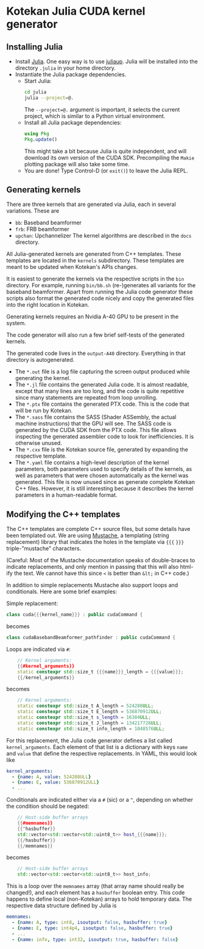 # Kotekan Julia CUDA kernel generator

## Installing Julia

- Install [Julia](https://github.com/JuliaLang/juliaup). One easy way
  is to use [juliaup](https://github.com/JuliaLang/juliaup). Julia
  will be installed into the directory `.julia` in your home
  directory.
- Instantiate the Julia package dependencies.
  - Start Julia:
    ```sh
    cd julia
    julia --project=@.
    ```
    The `--project=@.` argument is important, it selects the current
    project, which is similar to a Python virtual environment.
  - Install all Julia package dependencies:
    ```Julia
    using Pkg
    Pkg.update()
    ```
    This might take a bit because Julia is quite independent, and will
    download its own version of the CUDA SDK. Precompiling the `Makie`
    plotting package will also take some time.
  - You are done! Type Control-D (or `exit()`) to leave the Julia REPL.

## Generating kernels

There are three kernels that are generated via Julia, each in several
variations. These are
- `bb`: Baseband beamformer
- `frb`: FRB beamformer
- `upchan`: Upchannelizer
The kernel algorithms are described in the `docs` directory.

All Julia-generated kernels are generated from C++ templates. These
templates are located in the `kernels` subdirectory. These templates
are meant to be updated when Kotekan's APIs changes.

It is easiest to generate the kernels via the respective scripts in
the `bin` directory. For example, running `bin/bb.sh` (re-)generates
all variants for the baseband beamformer. Apart from running the Julia
code generator these scripts also format the generated code nicely and
copy the generated files into the right location in Kotekan.

Generating kernels requires an Nvidia A-40 GPU to be present in the
system.

The code generator will also run a few brief self-tests of the
generated kernels.

The generated code lives in the `output-A40` directory. Everything in
that directory is autogenerated.
- The `*.out` file is a log file capturing the screen output produced
  while generating the kernel.
- The `*.jl` file contains the generated Julia code. It is almost
  readable, except that many lines are too long, and the code is quite
  repetitive since many statements are repeated from loop unrolling.
- The `*.ptx` file contains the generated PTX code. This is the code
  that will be run by Kotekan.
- The `*.sass` file contains the SASS (Shader ASSembly, the actual
  machine instructions) that the GPU will see. The SASS code is
  generated by the CUDA SDK from the PTX code. This file allows
  inspecting the generated assembler code to look for inefficiencies.
  It is otherwise unused.
- The `*.cxx` file is the Kotekan source file, generated by expanding
  the respective template.
- The `*.yaml` file contains a high-level description of the kernel
  parameters, both parameters used to specify details of the kernels,
  as well as parameters that were chosen automatically as the kernel
  was generated. This file is now unused since as generate complete
  Kotekan C++ files. However, it is still interesting because it
  describes the kernel parameters in a human-readable format.

## Modifying the C++ templates

The C++ templates are complete C++ source files, but some details have
been templated out. We are using
[Mustache](https://jverzani.github.io/Mustache.jl/dev/), a templating
(string replacement) library that indicates the holes in the template
via `{{{` `}}}` triple-"mustache" characters.

(Careful: Most of the Mustache documentation speaks of double-braces
to indicate replacements, and only mention in passing that this will
also html-ify the text. We cannot have this since `<` is better than
`&lt;` in C++ code.)

In addition to simple replacements Mustache also support loops and
conditionals. Here are some brief examples:

Simple replacement:
```C++
class cuda{{{kernel_name}}} : public cudaCommand {
```
becomes
```C++
class cudaBasebandBeamformer_pathfinder : public cudaCommand {
```

Loops are indicated via `#`:
```C++
    // Kernel arguments:
    {{#kernel_arguments}}
    static constexpr std::size_t {{{name}}}_length = {{{value}}};
    {{/kernel_arguments}}
```
becomes
```C++
    // Kernel arguments:
    static constexpr std::size_t A_length = 524288ULL;
    static constexpr std::size_t E_length = 536870912ULL;
    static constexpr std::size_t s_length = 16384ULL;
    static constexpr std::size_t J_length = 134217728ULL;
    static constexpr std::size_t info_length = 1048576ULL;
```
For this replacement, the Julia code generator defines a list called
`kernel_arguments`. Each element of that list is a dictionary with
keys `name` and `value` that define the respective replacements. In
YAML, this would look like
```YAML
kernel_arguments:
  - {name: A, value: 524288ULL}
  - {name: E, value: 536870912ULL}
  - ...
```

Conditionals are indicated either via a `#` (sic) or a `^`, depending on
whether the condition should be negated:
```C++
    // Host-side buffer arrays
    {{#memnames}}
    {{^hasbuffer}}
    std::vector<std::vector<std::uint8_t>> host_{{{name}}};
    {{/hasbuffer}}
    {{/memnames}}
```
becomes
```C++
    // Host-side buffer arrays
    std::vector<std::vector<std::uint8_t>> host_info;
```
This is a loop over the `memnames` array (that array name should
really be changed!), and each element has a `hasbuffer` boolean entry.
This code happens to define local (non-Kotekan) arrays to hold temporary
data. The respective data structure defined by Julia is
```YAML
memnames:
  - {name: A, type: int8, isoutput: false, hasbuffer: true}
  - {name: E, type: int4p4, isoutput: false, hasbuffer: true}
  - ...
  - {name: info, type: int32, isoutput: true, hasbuffer: false}
```
